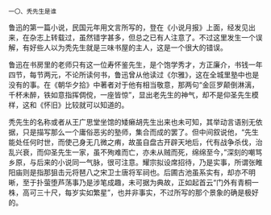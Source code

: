     一〇、秃先生是谁 

   鲁迅的第一篇小说，民国元年用文言所写的，登在《小说月报》上面，经发见出来，在杂志上转载过，虽然错字甚多，但总之已有人注意了。不过这里发生一个误解，有好些人以为秃先生就是三味书屋的主人，这是一个很大的错误。

   鲁迅在书房里的老师只有这一位寿怀鉴先生，是个饱学秀才，方正廉介，书钱一年四节，每节两元，不论所读何书，鲁迅曾从他读过《尔雅》，这在全城里塾中也是没有的事。在《朝华夕拾》中著者对于他有相当敬意，那两句“金叵罗颠倒淋漓，千杯未醉，铁如意指挥倜傥，一座皆惊”，显出老先生的神气，却不是仰圣先生模样，这和《怀旧》比较就可以知道的。

   秃先生的名称或者从王广思堂坐馆的矮癞胡先生出来也未可知，其举动言语别无依据，只是描写那么一个庸俗恶劣的塾师，集合而成的罢了。但中间叙说他，“先生能处任何时世，而使己身无几微之痏，故虽自盘古开辟天地后，代有战争杀伐，治乱兴衰，而仰圣先生一家，虽不殉难而亡，亦未从贼而死，绵绵至今，”深刻的嘲骂乡原，与后来的小说同一气脉，很可注意。耀宗拟设席招待，乃是实事，所谓张睢阳庙则是指那狙击元将琶八之宋卫士唐将军祠也。后圃古池虽系实有，却亦不明晰，至于扑萤堕芦荡事乃是涉笔成趣，未可据为典故，正如起首云“门外有青桐一株，高可三十尺，每岁实如繁星”，也并非事实，不过所写的那个景象的确是极好的。


